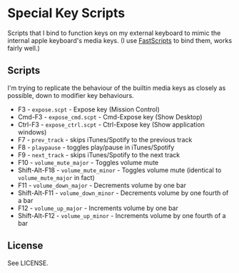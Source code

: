 # Special Key Scripts

Scripts that I bind to function keys on my external keyboard to mimic the internal apple keyboard's media keys. (I use [FastScripts](http://www.red-sweater.com/fastscripts/) to bind them, works fairly well.)

## Scripts

I'm trying to replicate the behaviour of the builtin media keys as closely as possible, down to modifier key behaviours.

* F3 - `expose.scpt` - Expose key (Mission Control)
* Cmd-F3 - `expose_cmd.scpt` - Cmd-Expose key (Show Desktop)
* Ctrl-F3 - `expose_ctrl.scpt` - Ctrl-Expose key (Show application windows)
* F7 - `prev_track` - skips iTunes/Spotify to the previous track
* F8 - `playpause` - toggles play/pause in iTunes/Spotify
* F9 - `next_track` - skips iTunes/Spotify to the next track
* F10 - `volume_mute_major` - Toggles volume mute
* Shift-Alt-F18 - `volume_mute_minor` - Toggles volume mute (identical to `volume_mute_major` in fact)
* F11 - `volume_down_major` - Decrements volume by one bar
* Shift-Alt-F11 - `volume_down_minor` - Decrements volume by one fourth of a bar
* F12 - `volume_up_major` - Increments volume by one bar
* Shift-Alt-F12 - `volume_up_minor` - Increments volume by one fourth of a bar

## License

See LICENSE.
